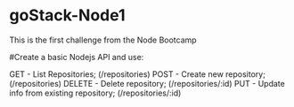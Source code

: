 # goStack-Node1
This is the first challenge from the Node Bootcamp


#Create a basic Nodejs API and use:

GET - List Repositories; (/repositories)
POST - Create new repository; (/repositories)
DELETE - Delete repository; (/repositories/:id)
PUT - Update info from existing repository; (/repositories/:id)

